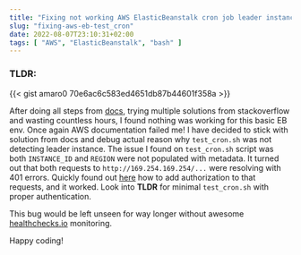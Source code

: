 ```yaml
---
title: "Fixing not working AWS ElasticBeanstalk cron job leader instance select"
slug: "fixing-aws-eb-test_cron"
date: 2022-08-07T23:10:31+02:00
tags: [ "AWS", "ElasticBeanstalk", "bash" ]
---
```


### TLDR:

{{< gist amaro0 70e6ac6c583ed4651db87b44601f358a >}}

After doing all steps from [docs](https://aws.amazon.com/premiumsupport/knowledge-center/cron-job-elastic-beanstalk/),
trying multiple solutions from stackoverflow and wasting countless hours, I found nothing was working for this basic EB
env.
Once again AWS documentation failed me!
I have decided to stick with solution from docs and debug actual reason why `test_cron.sh` was not detecting leader
instance.
The issue I found on `test_cron.sh` script was both `INSTANCE_ID` and `REGION` were not populated with
metadata.
It turned out that both requests to `http://169.254.169.254/...` were resolving with 401 errors.
Quickly found out [here](https://docs.aws.amazon.com/AWSEC2/latest/UserGuide/instancedata-data-retrieval.html) how to
add authorization to that requests, and it worked. Look into **TLDR** for minimal `test_cron.sh` with proper
authentication.

This bug would be left unseen for way longer without awesome [healthchecks.io](https://healthchecks.io/) monitoring.

Happy coding!
